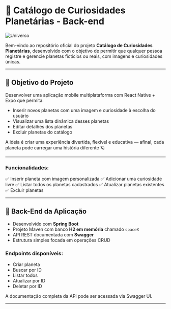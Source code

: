 # 🌌 Catálogo de Curiosidades Planetárias - Back-end

![Universo](attachment:/mnt/data/download%20(1).jpg)

Bem-vindo ao repositório oficial do projeto **Catálogo de Curiosidades Planetárias**, desenvolvido com o objetivo de permitir que qualquer pessoa registre e gerencie planetas fictícios ou reais, com imagens e curiosidades únicas.

---

## 🚀 Objetivo do Projeto

Desenvolver uma aplicação mobile multiplataforma com React Native + Expo que permita:

* Inserir novos planetas com uma imagem e curiosidade à escolha do usuário
* Visualizar uma lista dinâmica desses planetas
* Editar detalhes dos planetas
* Excluir planetas do catálogo

A ideia é criar uma experiência divertida, flexível e educativa — afinal, cada planeta pode carregar uma história diferente 🪐

---
### Funcionalidades:

✅ Inserir planeta com imagem personalizada
✅ Adicionar uma curiosidade livre
✅ Listar todos os planetas cadastrados
✅ Atualizar planetas existentes
✅ Excluir planetas

---

## 🔧 Back-End da Aplicação

* Desenvolvido com **Spring Boot**
* Projeto Maven com banco **H2 em memória** chamado `spaceX`
* API REST documentada com **Swagger**
* Estrutura simples focada em operações CRUD

### Endpoints disponíveis:

* Criar planeta
* Buscar por ID
* Listar todos
* Atualizar por ID
* Deletar por ID

A documentação completa da API pode ser acessada via Swagger UI.

---
